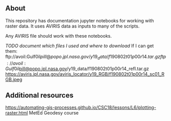## About
This repository has documentation jupyter notebooks for working with raster data.  It uses AVIRIS data as inputs to many of the scripts.

Any AVIRIS file should work with these notebooks.

_TODO document which files I used and where to download_
If I can get them:
ftp://avoil:Gulf0il$pill@popo.jpl.nasa.gov/y19_data/f190802t01p00r14.tar.gz
ftp://avoil:Gulf0il$pill@popo.jpl.nasa.gov/y19_data/f190802t01p00r14_refl.tar.gz
https://aviris.jpl.nasa.gov/aviris_locator/y19_RGB/f190802t01p00r14_sc01_RGB.jpeg


## Additional resources
https://automating-gis-processes.github.io/CSC18/lessons/L6/plotting-raster.html
MetEd Geodesy course
